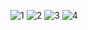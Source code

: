 ![1](https://github.com/user-attachments/assets/3473201b-4be2-4b92-a348-08c422b236cc)
![2](https://github.com/user-attachments/assets/fd18b61f-cae5-4b96-a1c2-07dbd9f93d67)
![3](https://github.com/user-attachments/assets/86eec196-8808-4436-8f11-9ad0e08f75dc)
![4](https://github.com/user-attachments/assets/d187342d-154c-496b-b21f-5561724eb802)

